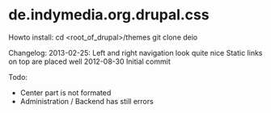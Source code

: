 de.indymedia.org.drupal.css
===========================

Howto install:
cd <root_of_drupal>/themes
git clone <this repo> deio

Changelog:
2013-02-25:
Left and right navigation look quite nice
Static links on top are placed well
2012-08-30
Initial commit

Todo: 
* Center part is not formated
* Administration / Backend has still errors


